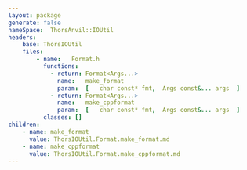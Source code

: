 ```yaml
---
layout: package
generate: false
nameSpace:  ThorsAnvil::IOUtil
headers:
    base: ThorsIOUtil
    files:
        - name:   Format.h
          functions:
            - return: Format<Args...>
              name:   make_format
              param:  [   char const* fmt,  Args const&... args  ]
            - return: Format<Args...>
              name:   make_cppformat
              param:  [   char const* fmt,  Args const&... args  ]
          classes: []
children:
    - name: make_format
      value: ThorsIOUtil.Format.make_format.md
    - name: make_cppformat
      value: ThorsIOUtil.Format.make_cppformat.md
---
```

